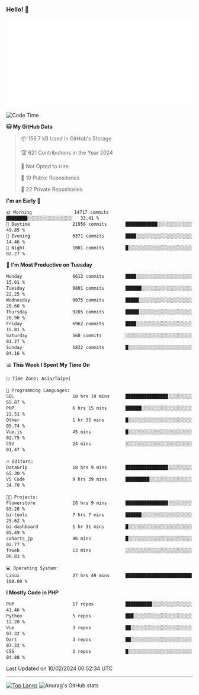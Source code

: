 ### Hello! 👋

![Metrics](/metrics.classic.svg)

<!--START_SECTION:waka-->
![Code Time](http://img.shields.io/badge/Code%20Time-1%2C132%20hrs%2041%20mins-blue)

**🐱 My GitHub Data** 

> 📦 156.7 kB Used in GitHub's Storage 
 > 
> 🏆 621 Contributions in the Year 2024
 > 
> 🚫 Not Opted to Hire
 > 
> 📜 10 Public Repositories 
 > 
> 🔑 22 Private Repositories 
 > 
**I'm an Early 🐤** 

```text
🌞 Morning                14717 commits       ████████░░░░░░░░░░░░░░░░░   33.41 % 
🌆 Daytime                21958 commits       ████████████░░░░░░░░░░░░░   49.85 % 
🌃 Evening                6371 commits        ████░░░░░░░░░░░░░░░░░░░░░   14.46 % 
🌙 Night                  1001 commits        █░░░░░░░░░░░░░░░░░░░░░░░░   02.27 % 
```
📅 **I'm Most Productive on Tuesday** 

```text
Monday                   6612 commits        ████░░░░░░░░░░░░░░░░░░░░░   15.01 % 
Tuesday                  9801 commits        ██████░░░░░░░░░░░░░░░░░░░   22.25 % 
Wednesday                9075 commits        █████░░░░░░░░░░░░░░░░░░░░   20.60 % 
Thursday                 9205 commits        █████░░░░░░░░░░░░░░░░░░░░   20.90 % 
Friday                   6962 commits        ████░░░░░░░░░░░░░░░░░░░░░   15.81 % 
Saturday                 560 commits         ░░░░░░░░░░░░░░░░░░░░░░░░░   01.27 % 
Sunday                   1832 commits        █░░░░░░░░░░░░░░░░░░░░░░░░   04.16 % 
```


📊 **This Week I Spent My Time On** 

```text
🕑︎ Time Zone: Asia/Taipei

💬 Programming Languages: 
SQL                      18 hrs 19 mins      ████████████████░░░░░░░░░   65.87 % 
PHP                      6 hrs 15 mins       ██████░░░░░░░░░░░░░░░░░░░   22.51 % 
Other                    1 hr 35 mins        █░░░░░░░░░░░░░░░░░░░░░░░░   05.74 % 
Vue.js                   45 mins             █░░░░░░░░░░░░░░░░░░░░░░░░   02.75 % 
CSV                      24 mins             ░░░░░░░░░░░░░░░░░░░░░░░░░   01.47 % 

🔥 Editors: 
DataGrip                 18 hrs 9 mins       ████████████████░░░░░░░░░   65.30 % 
VS Code                  9 hrs 39 mins       █████████░░░░░░░░░░░░░░░░   34.70 % 

🐱‍💻 Projects: 
Flowerstore              18 hrs 9 mins       ████████████████░░░░░░░░░   65.28 % 
bi-tools                 7 hrs 7 mins        ██████░░░░░░░░░░░░░░░░░░░   25.62 % 
bi-dashboard             1 hr 31 mins        █░░░░░░░░░░░░░░░░░░░░░░░░   05.49 % 
cohorts_jp               46 mins             █░░░░░░░░░░░░░░░░░░░░░░░░   02.77 % 
fsweb                    13 mins             ░░░░░░░░░░░░░░░░░░░░░░░░░   00.83 % 

💻 Operating System: 
Linux                    27 hrs 49 mins      █████████████████████████   100.00 % 
```

**I Mostly Code in PHP** 

```text
PHP                      17 repos            ██████████░░░░░░░░░░░░░░░   41.46 % 
Python                   5 repos             ███░░░░░░░░░░░░░░░░░░░░░░   12.20 % 
Vue                      3 repos             ██░░░░░░░░░░░░░░░░░░░░░░░   07.32 % 
Dart                     3 repos             ██░░░░░░░░░░░░░░░░░░░░░░░   07.32 % 
CSS                      2 repos             █░░░░░░░░░░░░░░░░░░░░░░░░   04.88 % 
```




 Last Updated on 10/02/2024 00:52:34 UTC
<!--END_SECTION:waka-->

<hr>

<span style="display:inline-block">[![Top Langs](https://github-readme-stats.vercel.app/api/top-langs/?username=maureendadap&layout=compact&theme=transparent)](https://github.com/anuraghazra/github-readme-stats)</span>
<span style="display:inline-block">![Anurag's GitHub stats](https://github-readme-stats.vercel.app/api?username=maureendadap&show_icons=true&theme=transparent&count_private=true)</span>

<!--
**MaureenDadap/maureendadap** is a ✨ _special_ ✨ repository because its `README.md` (this file) appears on your GitHub profile.

Here are some ideas to get you started:

- 🔭 I’m currently working on ...
- 🌱 I’m currently learning ...
- 👯 I’m looking to collaborate on ...
- 🤔 I’m looking for help with ...
- 💬 Ask me about ...
- 📫 How to reach me: ...
- 😄 Pronouns: ...
- ⚡ Fun fact: ...
-->
